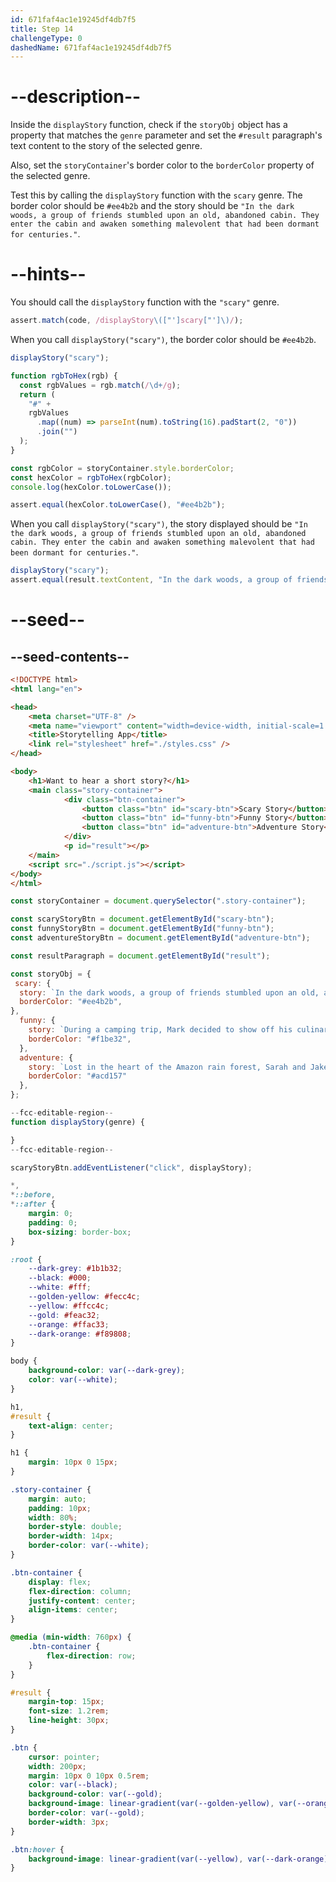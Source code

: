 ```yaml
---
id: 671faf4ac1e19245df4db7f5
title: Step 14
challengeType: 0
dashedName: 671faf4ac1e19245df4db7f5
---
```


# --description--

Inside the `displayStory` function, check if the `storyObj` object has a property that matches the `genre` parameter and set the `#result` paragraph's text content to the story of the selected genre.

Also, set the `storyContainer`'s border color to the `borderColor` property of the selected genre.

Test this by calling the `displayStory` function with the `scary` genre. The border color should be `#ee4b2b` and the story should be `"In the dark woods, a group of friends stumbled upon an old, abandoned cabin. They enter the cabin and awaken something malevolent that had been dormant for centuries."`.

# --hints--

You should call the `displayStory` function with the `"scary"` genre.

```js
assert.match(code, /displayStory\(["']scary["']\)/);
```

When you call `displayStory("scary")`, the border color should be `#ee4b2b`.

```js
displayStory("scary");

function rgbToHex(rgb) {
  const rgbValues = rgb.match(/\d+/g);
  return (
    "#" +
    rgbValues
      .map((num) => parseInt(num).toString(16).padStart(2, "0"))
      .join("")
  );
}

const rgbColor = storyContainer.style.borderColor;
const hexColor = rgbToHex(rgbColor);
console.log(hexColor.toLowerCase());

assert.equal(hexColor.toLowerCase(), "#ee4b2b");
```

When you call `displayStory("scary")`, the story displayed should be `"In the dark woods, a group of friends stumbled upon an old, abandoned cabin. They enter the cabin and awaken something malevolent that had been dormant for centuries."`.

```js
displayStory("scary");
assert.equal(result.textContent, "In the dark woods, a group of friends stumbled upon an old, abandoned cabin. They enter the cabin and awaken something malevolent that had been dormant for centuries.");
```

# --seed--

## --seed-contents--

```html
<!DOCTYPE html>
<html lang="en">

<head>
    <meta charset="UTF-8" />
    <meta name="viewport" content="width=device-width, initial-scale=1.0" />
    <title>Storytelling App</title>
    <link rel="stylesheet" href="./styles.css" />
</head>

<body>
    <h1>Want to hear a short story?</h1>
    <main class="story-container">
            <div class="btn-container">
                <button class="btn" id="scary-btn">Scary Story</button>
                <button class="btn" id="funny-btn">Funny Story</button>
                <button class="btn" id="adventure-btn">Adventure Story</button>
            </div>
            <p id="result"></p>
    </main>
    <script src="./script.js"></script>
</body>
</html>
```

```js
const storyContainer = document.querySelector(".story-container");

const scaryStoryBtn = document.getElementById("scary-btn");
const funnyStoryBtn = document.getElementById("funny-btn");
const adventureStoryBtn = document.getElementById("adventure-btn");

const resultParagraph = document.getElementById("result");

const storyObj = {
 scary: {
  story: `In the dark woods, a group of friends stumbled upon an old, abandoned cabin. They enter the cabin and awaken something malevolent that had been dormant for centuries.`,
  borderColor: "#ee4b2b",
},
  funny: {
    story: `During a camping trip, Mark decided to show off his culinary skills by cooking dinner over an open fire. However, his attempt caused him to burn the dinner as well as his eyebrows off.`,
    borderColor: "#f1be32",
  },
  adventure: {
    story: `Lost in the heart of the Amazon rain forest, Sarah and Jake stumbled upon an ancient temple. They braved deadly traps and encountered strange wildlife, all while deciphering cryptic clues left behind by a mysterious civilization.`,
    borderColor: "#acd157"
  },
};

--fcc-editable-region--
function displayStory(genre) {

}
--fcc-editable-region--

scaryStoryBtn.addEventListener("click", displayStory);


```

```css
*,
*::before,
*::after {
    margin: 0;
    padding: 0;
    box-sizing: border-box;
}

:root {
    --dark-grey: #1b1b32;
    --black: #000;
    --white: #fff;
    --golden-yellow: #fecc4c;
    --yellow: #ffcc4c;
    --gold: #feac32;
    --orange: #ffac33;
    --dark-orange: #f89808;
}

body {
    background-color: var(--dark-grey);
    color: var(--white);
}

h1,
#result {
    text-align: center;
}

h1 {
    margin: 10px 0 15px;
}

.story-container {
    margin: auto;
    padding: 10px;
    width: 80%;
    border-style: double;
    border-width: 14px;
    border-color: var(--white);
}

.btn-container {
    display: flex;
    flex-direction: column;
    justify-content: center;
    align-items: center;
}

@media (min-width: 760px) {
    .btn-container {
        flex-direction: row;
    }
}

#result {
    margin-top: 15px;
    font-size: 1.2rem;
    line-height: 30px;
}

.btn {
    cursor: pointer;
    width: 200px;
    margin: 10px 0 10px 0.5rem;
    color: var(--black);
    background-color: var(--gold);
    background-image: linear-gradient(var(--golden-yellow), var(--orange));
    border-color: var(--gold);
    border-width: 3px;
}

.btn:hover {
    background-image: linear-gradient(var(--yellow), var(--dark-orange));
}
```
